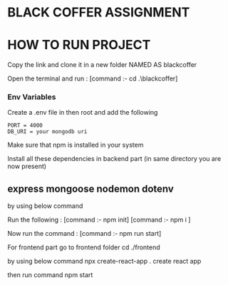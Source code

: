 # BLACK COFFER ASSIGNMENT

# HOW TO RUN PROJECT

Copy the link and clone it in a new folder NAMED AS blackcoffer

Open the terminal and run : [command :- cd .\blackcoffer]


### Env Variables

Create a .env file in then root and add the following

```
PORT = 4000
DB_URI = your mongodb uri
```


Make sure that npm is installed in your system

Install all these dependencies in backend part (in same directory you are now present)

## express mongoose nodemon dotenv

by using below command 

Run the following : [command :- npm init] [command :- npm i <above given dependencies>]

Now run the command : [command :- npm run start]


For frontend part
go to frontend folder cd ./frontend

by using below command
npx create-react-app .
create react app 


then run command npm start






